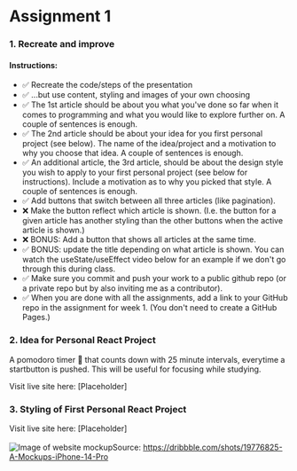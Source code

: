 # Assignment 1

### 1. Recreate and improve
#### Instructions:
- ✅ Recreate the code/steps of the presentation
- ✅ ...but use content, styling and images of your own choosing
- ✅ The 1st article should be about you what you've done so far when it comes to programming and what you would like to explore further on. A couple of sentences is enough.
- ✅ The 2nd article should be about your idea for you first personal project (see below). The name of the idea/project and a motivation to why you choose that idea. A couple of sentences is enough.
- ✅ An additional article, the 3rd article, should be about the design style you wish to apply to your first personal project (see below for instructions). Include a motivation as to why you picked that style. A couple of sentences is enough.
- ✅ Add buttons that switch between all three articles (like pagination).
- ❌ Make the button reflect which article is shown. (I.e. the button for a given article has another styling than the other buttons when the active article is shown.)
- ❌ BONUS: Add a button that shows all articles at the same time.
- ✅ BONUS: update the title depending on what article is shown. You can watch the useState/useEffect video below for an example if we don't go through this during class.
- ✅ Make sure you commit and push your work to a public github repo (or a private repo but by also inviting me as a contributor).
- ✅ When you are done with all the assignments, add a link to your GitHub repo in the assignment for week 1. (You don't need to create a GitHub Pages.)

### 2. Idea for Personal React Project
A pomodoro timer 🍅 that counts down with 25 minute intervals, everytime a startbutton is pushed. This will be useful for focusing while studying.

Visit live site here: [Placeholder]

### 3. Styling of First Personal React Project
Visit live site here: [Placeholder]
<br><br>
![Image of website mockup](https://cdn.dribbble.com/userupload/3914318/file/original-3d138abec1b1d90abce43850cf0e176a.png?compress=1&resize=1600x1200)Source: https://dribbble.com/shots/19776825-A-Mockups-iPhone-14-Pro
